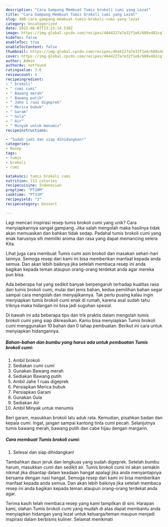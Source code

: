 ```yaml
---
description: "Cara Gampang Membuat Tumis brokoli cumi yang Lezat"
title: "Cara Gampang Membuat Tumis brokoli cumi yang Lezat"
slug: 480-cara-gampang-membuat-tumis-brokoli-cumi-yang-lezat
category: Uncategorized
date: 2022-06-07T13:23:14.538Z
image: https://img-global.cpcdn.com/recipes/4644227a7e32f1e6/680x482cq70/tumis-brokoli-cumi-foto-resep-utama.jpg
hideToc: false
enableToc: true
enableTocContent: false
thumbnail: https://img-global.cpcdn.com/recipes/4644227a7e32f1e6/680x482cq70/tumis-brokoli-cumi-foto-resep-utama.jpg
cover: https://img-global.cpcdn.com/recipes/4644227a7e32f1e6/680x482cq70/tumis-brokoli-cumi-foto-resep-utama.jpg
author: Admin
authorAv: notfound
ratingvalue: 3.6
reviewcount: 4
recipeingredient:
- " brokoli"
- " cumi cumi"
- " Bawang merah"
- " Bawang putih"
- " Jahe 1 ruas digeprek"
- " Merica bubuk"
- " Garam"
- " Gula"
- " Air"
- " Minyak untuk menumis"
recipeinstructions:

- "Sudah jadi dan siap dihidangkan!"
categories:
- Resep
tags:
- tumis
- brokoli
- cumi

katakunci: tumis brokoli cumi 
nutrition: 213 calories
recipecuisine: Indonesian
preptime: "PT20M"
cooktime: "PT31M"
recipeyield: "2"
recipecategory: Dessert

---
```





Lagi mencari inspirasi resep tumis brokoli cumi yang unik? Cara menyiapkannya sangat gampang. Jika salah mengolah maka hasilnya tidak akan memuaskan dan bahkan tidak sedap. Padahal tumis brokoli cumi yang enak harusnya sih memiliki aroma dan rasa yang dapat memancing selera Kita.





Lihat juga cara membuat Tumis cumi asin brokoli dan masakan sehari-hari lainnya. Semoga resep dari kami ini bisa memberikan manfaat kepada anda semua. Dan akan lebih baiknya jika setelah membaca resep ini anda bagikan kepada teman ataupun orang-orang terdekat anda agar mereka pun bisa.

Ada beberapa hal yang sedikit banyak berpengaruh terhadap kualitas rasa dari tumis brokoli cumi, mulai dari jenis bahan, kedua pemilihan bahan segar sampai cara mengolah dan menyajikannya. Tak perlu pusing kalau ingin menyiapkan tumis brokoli cumi enak di rumah, karena asal sudah tahu triknya maka hidangan ini bisa jadi suguhan spesial.






Di bawah ini ada beberapa tips dan trik praktis dalam mengolah tumis brokoli cumi yang siap dikreasikan. Kamu bisa menyiapkan Tumis brokoli cumi menggunakan 10 bahan dan 0 tahap pembuatan. Berikut ini cara untuk menyiapkan hidangannya.

<!--inarticleads1-->

##### Bahan-bahan dan bumbu yang harus ada untuk pembuatan Tumis brokoli cumi:

1. Ambil  brokoli
1. Sediakan  cumi cumi
1. Gunakan  Bawang merah
1. Sediakan  Bawang putih
1. Ambil  Jahe 1 ruas digeprek
1. Persiapkan  Merica bubuk
1. Persiapkan  Garam
1. Gunakan  Gula
1. Sediakan  Air
1. Ambil  Minyak untuk menumis


Beri garam, masukkan brokoli lalu aduk rata. Kemudian, pisahkan badan dan kepala cumi. Ingat, jangan sampai kantong tinta cumi pecah. Selanjutnya tumis bawang merah, bawang putih dan cabe hijau dengan margarin. 

<!--inarticleads2-->

##### Cara membuat Tumis brokoli cumi:


1. Selesai dan siap dihidangkan!

Tambahkan daun jeruk dan lengkuas yang sudah digeprek. Setelah bumbu harum, masukkan cumi dan sedikit air. Tumis brokoli cumi ini akan semakin nikmat jika disantap dalam keadaan hangat apalagi jika anda menyantapnya bersama dengan nasi hangat. Semoga resep dari kami ini bisa memberikan manfaat kepada anda semua. Dan akan lebih baiknya jika setelah membaca resep ini anda bagikan kepada teman ataupun orang-orang terdekat anda agar. 

Terima kasih telah membaca resep yang kami tampilkan di sini. Harapan kami, olahan Tumis brokoli cumi yang mudah di atas dapat membantu anda menyiapkan hidangan yang lezat untuk keluarga/teman maupun menjadi inspirasi dalam berbisnis kuliner. Selamat menikmati
